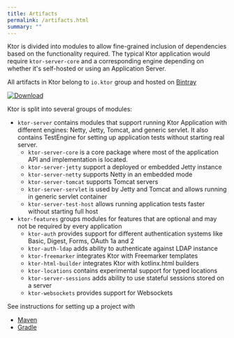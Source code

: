 ```yaml
---
title: Artifacts
permalink: /artifacts.html
summary: ""
---
```


Ktor is divided into modules to allow fine-grained inclusion of dependencies based on the functionality required.
The typical Ktor application would require `ktor-server-core` and a corresponding engine depending on whether it's self-hosted
 or using an Application Server.

All artifacts in Ktor belong to `io.ktor` group and hosted on [Bintray](https://bintray.com/kotlin/ktor)

[![Download](https://api.bintray.com/packages/kotlin/ktor/ktor/images/download.svg?version={{site.ktor_version}})](https://bintray.com/kotlin/ktor/ktor/{{site.ktor_version}})

Ktor is split into several groups of modules:

* `ktor-server` contains modules that support running Ktor Application with different engines: Netty, Jetty, Tomcat, and
generic servlet. It also contains TestEngine for setting up application tests without starting real server.
  * `ktor-server-core` is a core package where most of the application API and implementation is located.
  * `ktor-server-jetty` support a deployed or embedded Jetty instance
  * `ktor-server-netty` supports Netty in an embedded mode
  * `ktor-server-tomcat` supports Tomcat servers
  * `ktor-server-servlet` is used by Jetty and Tomcat and allows running in generic servlet container
  * `ktor-server-test-host` allows running application tests faster without starting full host
* `ktor-features` groups modules for features that are optional and may not be required by every application
  * `ktor-auth` provides support for different authentication systems like Basic, Digest, Forms, OAuth 1a and 2
  * `ktor-auth-ldap` adds ability to authenticate against LDAP instance
  * `ktor-freemarker` integrates Ktor with Freemarker templates
  * `ktor-html-builder` integrates Ktor with kotlinx.html builders
  * `ktor-locations` contains experimental support for typed locations
  * `ktor-server-sessions` adds ability to use stateful sessions stored on a server
  * `ktor-websockets` provides support for Websockets


See instructions for setting up a project with

* [Maven](getting-started-maven)
* [Gradle](getting-started-gradle)
